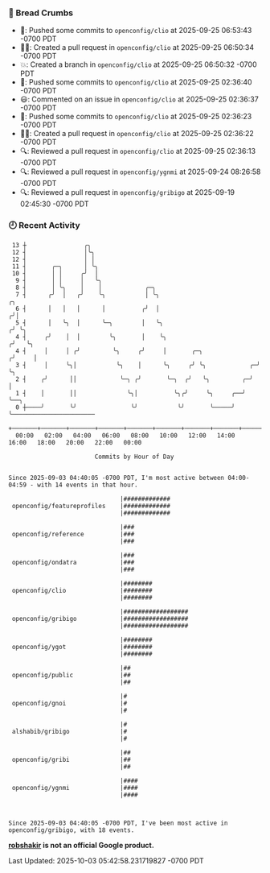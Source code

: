 ### 🍞 Bread Crumbs

 * 🚢: Pushed some commits to `openconfig/clio` at 2025-09-25 06:53:43 -0700 PDT
 * ✍🏼: Created a pull request in `openconfig/clio` at 2025-09-25 06:50:34 -0700 PDT
 * 💥: Created a branch in `openconfig/clio` at 2025-09-25 06:50:32 -0700 PDT
 * 🚢: Pushed some commits to `openconfig/clio` at 2025-09-25 02:36:40 -0700 PDT
 * 😃: Commented on an issue in `openconfig/clio` at 2025-09-25 02:36:37 -0700 PDT
 * 🚢: Pushed some commits to `openconfig/clio` at 2025-09-25 02:36:23 -0700 PDT
 * ✍🏼: Created a pull request in `openconfig/clio` at 2025-09-25 02:36:22 -0700 PDT
 * 🔍: Reviewed a pull request in  `openconfig/clio` at 2025-09-25 02:36:13 -0700 PDT
 * 🔍: Reviewed a pull request in  `openconfig/ygnmi` at 2025-09-24 08:26:58 -0700 PDT
 * 🔍: Reviewed a pull request in  `openconfig/gribigo` at 2025-09-19 02:45:30 -0700 PDT

### 🕘 Recent Activity
```
 13 ┼                ╭╮
 12 ┤                │╰╮
 12 ┤                │ │
 11 ┤       ╭─╮      │ ╰╮
 10 ┤       │ │     ╭╯  │
  9 ┤       │ │     │   ╰╮
  8 ┤       │ ╰╮    │    │            ╭─╮
  7 ┤      ╭╯  │   ╭╯    ╰╮           │ ╰╮                               ╭╮
  6 ┤      │   │   │      │          ╭╯  │                              ╭╯│
  5 ┤      │   ╰╮  │      ╰─╮        │   ╰╮                            ╭╯ ╰╮
  4 ┤     ╭╯    │  │        ╰╮       │    ╰╮                          ╭╯   ╰╮
  4 ┤     │     │ ╭╯         ╰╮     ╭╯     │       ╭─╮               ╭╯     │
  3 ┤     │     ╰╮│           ╰╮    │      ╰╮     ╭╯ ╰╮            ╭─╯      ╰╮
  2 ┤    ╭╯      ││            ╰─╮ ╭╯       ╰─╮  ╭╯   ╰╮         ╭─╯         │
  1 ┤    │       ││              ╰╮│          ╰╮╭╯     ╰╮     ╭──╯           ╰──╮
  0 ┼────╯       ╰╯               ╰╯           ╰╯       ╰─────╯                 ╰───────────────────────
    +───────+───────+───────+───────+───────+───────+───────+───────+───────+───────+───────+───────+────
  00:00   02:00   04:00   06:00   08:00   10:00   12:00   14:00   16:00   18:00   20:00   22:00   00:00   

						Commits by Hour of Day


Since 2025-09-03 04:40:05 -0700 PDT, I'm most active between 04:00-04:59 - with 14 events in that hour.

```



```
                               |#############
 openconfig/featureprofiles    |#############
                               |#############

                               |###
 openconfig/reference          |###
                               |###

                               |###
 openconfig/ondatra            |###
                               |###

                               |########
 openconfig/clio               |########
                               |########

                               |##################
 openconfig/gribigo            |##################
                               |##################

                               |########
 openconfig/ygot               |########
                               |########

                               |##
 openconfig/public             |##
                               |##

                               |#
 openconfig/gnoi               |#
                               |#

                               |#
 alshabib/gribigo              |#
                               |#

                               |##
 openconfig/gribi              |##
                               |##

                               |####
 openconfig/ygnmi              |####
                               |####



Since 2025-09-03 04:40:05 -0700 PDT, I've been most active in openconfig/gribigo, with 18 events.

```
**[robshakir](mailto:robjs@google.com) is not an official Google product.**  


Last Updated: 2025-10-03 05:42:58.231719827 -0700 PDT
